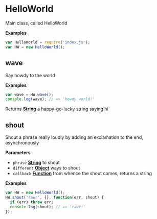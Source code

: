 # HelloWorld

Main class, called HelloWorld

**Examples**

```javascript
var HelloWorld = require('index.js');
var HW = new HelloWorld();
```

## wave

Say howdy to the world

**Examples**

```javascript
var wave = HW.wave();
console.log(wave); // => 'howdy world!'
```

Returns **[String](https://developer.mozilla.org/en-US/docs/Web/JavaScript/Reference/Global_Objects/String)** a happy-go-lucky string saying hi

## shout

Shout a phrase really loudly by adding an exclamation to the end, asynchronously

**Parameters**

-   `phrase` **[String](https://developer.mozilla.org/en-US/docs/Web/JavaScript/Reference/Global_Objects/String)** to shout
-   `different` **[Object](https://developer.mozilla.org/en-US/docs/Web/JavaScript/Reference/Global_Objects/Object)** ways to shout
-   `callback` **[Function](https://developer.mozilla.org/en-US/docs/Web/JavaScript/Reference/Statements/function)** from whence the shout comes, returns a string

**Examples**

```javascript
var HW = new HelloWorld();
HW.shout('rawr', {}, function(err, shout) {
  if (err) throw err;
  console.log(shout); // => 'rawr!'
});
```
